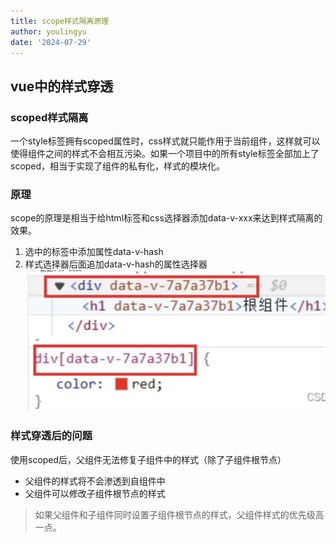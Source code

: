 ```yaml
---
title: scope样式隔离原理
author: youlingyu
date: '2024-07-29'
---
```


## vue中的样式穿透
### scoped样式隔离
一个style标签拥有scoped属性时，css样式就只能作用于当前组件，这样就可以使得组件之间的样式不会相互污染。如果一个项目中的所有style标签全部加上了scoped，相当于实现了组件的私有化，样式的模块化。<br>
### 原理
scope的原理是相当于给html标签和css选择器添加data-v-xxx来达到样式隔离的效果。<br>
1. 选中的标签中添加属性data-v-hash
2. 样式选择器后面追加data-v-hash的属性选择器
![img](./scoped.png)

### 样式穿透后的问题
使用scoped后，父组件无法修复子组件中的样式（除了子组件根节点）
+ 父组件的样式将不会渗透到自组件中
+ 父组件可以修改子组件根节点的样式
>如果父组件和子组件同时设置子组件根节点的样式，父组件样式的优先级高一点。

